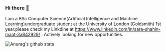 ### Hi there 👋
 I am a BSc Computer Science(Artificial Intelligence and Machine Learning)undergraduate student at the University of London (Goldsmith) 1st year.please check my Linkdine at https://www.linkedin.com/in/sara-shahin-maat-3a842929/ .
Actively looking for new opportunities.

![Anurag's github stats](https://github-readme-stats.vercel.app/api?username=sarashahin&count_private=true)
